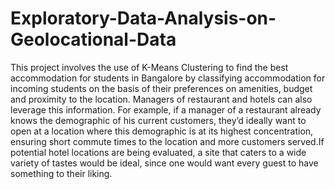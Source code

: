 # Exploratory-Data-Analysis-on-Geolocational-Data

This project involves the use of K-Means Clustering to find the best accommodation for students in Bangalore by classifying accommodation for incoming students on the basis of their preferences on amenities, budget and proximity to the location.
Managers of restaurant and hotels can also leverage this information. For example, if a manager of a restaurant already knows the demographic of his current customers, they’d ideally want to open at a location where this demographic is at its highest concentration, ensuring short commute times to the location and more customers served.If potential hotel locations are being evaluated, a site that caters to a wide variety of tastes would be ideal, since one would want every guest to have something to their liking.
